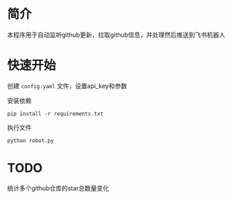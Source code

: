 
# 简介
本程序用于自动监听github更新，拉取github信息，并处理然后推送到飞书机器人

# 快速开始

创建 `config.yaml` 文件，设置api_key和参数

安装依赖
```
pip install -r requirements.txt
```

执行文件
```
python robot.py
```

# TODO
统计多个github仓库的star总数量变化
